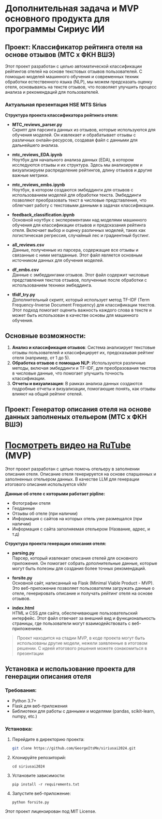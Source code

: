 

# Дополнительная задача и MVP основного продукта для программы Сириус ИИ

## **Проект: Классификатор рейтинга отеля на основе отзывов (МТС x ФКН ВШЭ)**  
Этот проект разработан с целью автоматической классификации рейтингов отелей на основе текстовых отзывов пользователей. С помощью моделей машинного обучения и современных техник обработки естественного языка (NLP), мы можем предсказать оценку отеля, основываясь на тексте отзывов, что позволяет улучшить процесс анализа и рекомендаций для пользователей.

### Актуальная презентация HSE MTS Sirius
**Структура проекта классификатора рейтинга отеля:**

- **MTC_reviews_parser.py**  
  Скрипт для парсинга данных из отзывов, которые используются для обучения моделей. Он извлекает и обрабатывает отзывы с различных онлайн-ресурсов, создавая файл с данными для дальнейшего анализа.

- **mtc_reviews_EDA.ipynb**  
  Ноутбук для начального анализа данных (EDA), в котором исследуются отзывы и их структура. Здесь мы анализируем и визуализируем распределение рейтингов, длину отзывов и другие важные метрики.

- **mtc_reviews_embs.ipynb**  
  Ноутбук, в котором создаются эмбеддинги для отзывов с использованием моделей для обработки текста. Эмбеддинги позволяют преобразовать текст в числовые представления, что облегчает работу с текстовыми данными в задачах классификации.

- **feedback_classification.ipynb**  
  Основной ноутбук с эксперементами над моделями машинного обучения для классификации отзывов и предсказания рейтинга отеля. Включает выбор и оценку различных моделей, таких как логистическая регрессия, случайный лес и градиентный бустинг.

- **all_reviews.csv**  
  Данные, полученные из парсера, содержащие все отзывы и связанные с ними метаданные. Этот файл является основным источником данных для обучения моделей.

- **df_embs.csv**  
  Данные с эмбеддингами отзывов. Этот файл содержит числовые представления текстов отзывов, полученные после обработки с использованием техники эмбеддинга.

- **tfidf_try.py**  
  Дополнительный скрипт, который использует метод TF-IDF (Term Frequency-Inverse Document Frequency) для классификации текстов. Этот подход помогает оценить важность каждого слова в тексте и может быть использован в качестве основы для машинного обучения.

## Основные возможности:

1. **Анализ и классификация отзывов**: Система анализирует текстовые отзывы пользователей и классифицирует их, предсказывая рейтинг отеля (например, от 1 до 5).
2. **Обработка отзывов с помощью NLP**: Используются различные методы, включая эмбеддинги и TF-IDF, для преобразования текстов в числовые данные, что помогает улучшить точность классификации.
3. **Отчеты и визуализация**: В рамках анализа данных создаются подробные отчеты и визуализации, помогающие понять, как отзывы влияют на общий рейтинг отелей.


## **Проект: Генератор описания отеля на основе данных заполненых отельером (МТС x ФКН ВШЭ)**  
# [Посмотреть видео на RuTube](https://rutube.ru/video/private/76019248e3f55c7b17a1378ad428ad3c/?p=5yel5YIa8fCLSfKZFweJZw) (MVP)
Этот проект разработан с целью помочь отельеру в заполнении описания отеля. Описание отеля генерируется на основе спаршенных и заполненных отельером данных. В качестве LLM для генерации итогового описания используется
vikhr

**Данные об отеле с которыми работает pipline:**
* Фотографии отеля
* Геоданные
* Отзывы об отеле (при наличии)
* Информация с сайтов на которых отель уже размещался (при наличии)
* Информация с сайта заполняемая отельером (Название, адрес, и т.д)

**Структура проекта генерации описания отеля:**
- **parsing.py**  
  Парсер, который извлекает описания отелей для основного приложения. Он помогает собрать дополнительные данные, которые могут быть полезны для создания более точных рекомендаций.

- **forsite.py**  
  Основной сайт, написанный на Flask (Minimal Viable Product - MVP). Это веб-приложение позволяет пользователям загружать данные о отеле, генерировать описание и получать рейтинг отеля на основе отзывов.

- **index.html**  
  HTML и CSS для сайта, обеспечивающие пользовательский интерфейс. Этот файл отвечает за внешний вид и функциональность страницы, где пользователи могут взаимодействовать с веб-приложением.

> Проект находится на стадии MVP, в коде проекта могут быть использованы другие модели, нежели заявленные в итоговом решении. С идеей итогового решения можете ознакомиться в презентации

## Установка и использование проекта для генерации описания отеля

### Требования:
- Python 3.7+
- Flask для веб-приложения
- Библиотеки для работы с данными и моделями (pandas, scikit-learn, numpy, etc.)
  
### Установка:

1. Перейдите в директорию проекта:
   ```bash
   git clone https://github.com/GeorgeItsMe/siriusai2024.git
2. Клонируйте репозиторий:
   ```
   cd siriusai2024

3. Установите зависимости:
   ```
   pip install -r requirements.txt

4. Запустите веб-приложение:
   ```
   python forsite.py

Этот проект лицензирован под MIT License.
